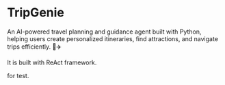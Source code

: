 # TripGenie
An AI-powered travel planning and guidance agent built with Python, helping users create personalized itineraries, find attractions, and navigate trips efficiently. 🚀✈️

It is built with ReAct framework.

for test.
